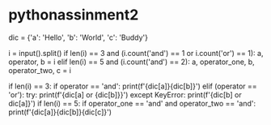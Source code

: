 # pythonassinment2
dic = {'a': 'Hello', 'b': 'World', 'c': 'Buddy'}

i = input().split()
if len(i) == 3 and (i.count('and') == 1 or i.count('or') == 1):
    a, operator, b = i
elif len(i) == 5 and (i.count('and') == 2):
    a, operator_one, b, operator_two, c = i 

if len(i) == 3:
    if operator == 'and':
        print(f'{dic[a]}{dic[b]}')
    elif (operator == 'or'):
        try: 
            print(f'{dic[a] or {dic[b]}}')
        except KeyError:
            print(f'{dic[b] or dic[a]}')
if len(i) == 5:
    if operator_one == 'and' and operator_two == 'and':
        print(f'{dic[a]}{dic[b]}{dic[c]}')
